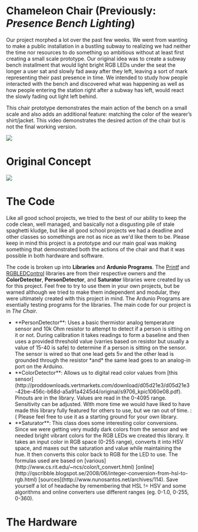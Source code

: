 Chameleon Chair  (Previously: *Presence Bench Lighting*)
================

Our project morphed a lot over the past few weeks. We went from wanting to make a public installation in a bustling subway to realizing we had neither the time nor resources to do something so ambitious without at least first creating a small scale prototype. Our original idea was to create a subway bench installment that would light bright RGB LEDs under the seat the longer a user sat and slowly fad away after they left, leaving a sort of mark representing their past presence in time. We intended to study how people interacted with the bench and discovered what was happening as well as how people entering the station right after a subway has left, would react the slowly fading out light left behind.

This chair prototype demonstrates the main action of the bench on a small scale and also adds an additional feature: matching the color of the wearer’s shirt/jacket. This video demonstrates the desired action of the chair but is not the final working version.

<a href="http://player.vimeo.com/video/51299789" target="blank" alt="Chameleon Chair"><img src="http://f.cl.ly/items/03261m202s1g1m2r2H1y/Screen%20Shot%202012-10-13%20at%2011.22.49%20PM.png"></a>


Original Concept
================
<img src="https://a248.e.akamai.net/camo.github.com/366636e34f37729fca803dff9aaf9ef3b5cc0be2/687474703a2f2f662e636c2e6c792f6974656d732f306d30743335304e32443269325132423046304f2f42656e6368253230436f6e636570742e706e67">


The Code
================

Like all good school projects, we tried to the best of our ability to keep the code clean, well managed, and basically not a disgusting pile of stale spaghetti kludge, but like all good school projects we had a deadline and other classes so somethings are not as nice as we'd like them to be. Please keep in mind this project is a prototype and our main goal was making something that demonstrated both the actions of the chair and that it was possible in both hardware and software.

The code is broken up into **Libraries** and **Ardunio Programs**. The [Printf](https://code.google.com/p/ardurct/downloads/detail?name=Printf-v1.0.zip) and [RGBLEDControl](https://github.com/amthenia/LED) libraries are from their respective owners and the **ColorDetector**, **PersonDetector**, and **Saturator** libraries were created by us for this project. Feel free to try to use them in your own projects, but be warned although we tried to make them independent and modular, they were ultimately created with this project in mind. The Ardunio Programs are esentially testing programs for the libraries. The main code for our project is in *The Chair*.

<ul>
	<li>**PersonDetector**: Uses a basic thermistor analog temperature sensor and 10k Ohm resistor to attempt to detect if a person is sitting on it or not. During calibration it takes readings to form a baseline and then uses a provided threshold value (varries based on resistor but usually a value of 15-40 is safe) to determine if a person is sitting on the sensor. The sensor is wired so that one lead gets 5v and the other lead is grounded through the resistor *and* the same lead goes to an analog-in port on the Arduino.</li>
	<li>**ColorDetector**: Allows us to digital read color values from [this sensor](http://proddownloads.vertmarkets.com/download/d05d21e3/d05d21e3-42be-456c-b68d-a5a91a4245d4/original/s9706_kpic1060e08.pdf). Pinouts are in the library. Values are read in the 0-4095 range. Sensitivity can be adjusted. With more time we would have liked to have made this library fully featured for others to use, but we ran out of time. :( Please feel free to use it as a starting ground for your own library.</li>
	<li>**Saturator**: This class does some interesting color conversions. Since we were getting very muddy dark colors from the sensor and we needed bright vibrant colors for the RGB LEDs we created this library. It takes an input color in RGB space (0-255 range), converts it into HSV space, and maxes out the saturation and value while maintaining the hue. It then converts this color back to RGB for the LED to use. The formulas used are based on [various](http://www.cs.rit.edu/~ncs/color/t_convert.html) [online](http://qscribble.blogspot.se/2008/06/integer-conversion-from-hsl-to-rgb.html) [sources](http://www.nunosantos.net/archives/114). Save yourself a lot of headache by remembering that HSL != HSV and some algorithms and online converters use different ranges (eg. 0-1.0, 0-255, 0-360).</li>
</ul>


The Hardware
===============
